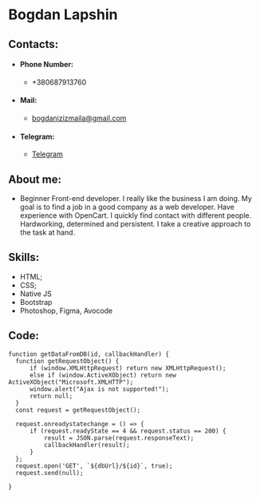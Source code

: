 # Bogdan Lapshin


## Contacts:
 - #### Phone Number:
    - +380687913760
 - #### Mail:
    - <bogdanizizmaila@gmail.com>
 - #### Telegram:
    - [Telegram](https://t.me/benzbogd)

## About me:
 - Beginner Front-end developer. I really like the business I am doing. My goal is to find a job in a good company as a web developer. Have experience with OpenCart. I quickly find contact with different people. Hardworking, determined and persistent. I take a creative approach to the task at hand.


## Skills:
 - HTML;
 - CSS;
 - Native JS
 - Bootstrap
 - Photoshop, Figma, Avocode

## Code:
    function getDataFromDB(id, callbackHandler) {
      function getRequestObject() {
          if (window.XMLHttpRequest) return new XMLHttpRequest();
          else if (window.ActiveXObject) return new ActiveXObject("Microsoft.XMLHTTP");
          window.alert("Ajax is not supported!");
          return null;
      }
      const request = getRequestObject();

      request.onreadystatechange = () => {
          if (request.readyState == 4 && request.status == 200) {
              result = JSON.parse(request.responseText);
              callbackHandler(result);
          }
      };
      request.open('GET', `${dbUrl}/${id}`, true);
      request.send(null);

    }
